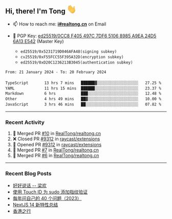 ## Hi, there! I'm Tong <img src="https://raw.githubusercontent.com/realtong/realtong/main/wave.gif" width="30px">


- 📫 How to reach me: **[i#realtong.cn](mailto:i@realtong.cn)** on Email
- 🔑 PGP Key: [ed25519/0CC8 F405 497C 7DF6 5106 8985 A9EA 24D5 6A13 E542](https://github.com/RealTong.gpg) (Master Key)
  
  - `ed25519/0x5231719D046AFA48(signing subkey)`
  - `cv25519/0xF55FCC55F395A32D(encryption subkey)`
  - `ed25519/0xD20C1236213B3045(authentication subkey)`

<!--START_SECTION:waka-->

```txt
From: 21 January 2024 - To: 20 February 2024

TypeScript       13 hrs 7 mins   ██████▓░░░░░░░░░░░░░░░░░░   27.25 %
YAML             11 hrs 15 mins  ██████░░░░░░░░░░░░░░░░░░░   23.37 %
Markdown         6 hrs           ███░░░░░░░░░░░░░░░░░░░░░░   12.48 %
Other            4 hrs 49 mins   ██▓░░░░░░░░░░░░░░░░░░░░░░   10.00 %
JavaScript       3 hrs 46 mins   ██░░░░░░░░░░░░░░░░░░░░░░░   07.82 %
```

<!--END_SECTION:waka-->

---
### Recent Activity

<!--START_SECTION:activity-->
1. 🎉 Merged PR [#10](https://github.com/RealTong/realtong.cn/pull/10) in [RealTong/realtong.cn](https://github.com/RealTong/realtong.cn)
2. ❌ Closed PR [#9312](https://github.com/raycast/extensions/pull/9312) in [raycast/extensions](https://github.com/raycast/extensions)
3. 💪 Opened PR [#9312](https://github.com/raycast/extensions/pull/9312) in [raycast/extensions](https://github.com/raycast/extensions)
4. 🎉 Merged PR [#7](https://github.com/RealTong/realtong.cn/pull/7) in [RealTong/realtong.cn](https://github.com/RealTong/realtong.cn)
5. 🎉 Merged PR [#6](https://github.com/RealTong/realtong.cn/pull/6) in [RealTong/realtong.cn](https://github.com/RealTong/realtong.cn)
<!--END_SECTION:activity-->

---
### Recent Blog Posts
<!-- BLOG-POST-LIST:START -->
- [好好说话 -- 梁欢](https://www.realtong.cn/posts/hao-hao-shuo-hua/)
- [使用 Touch ID 为 sudo 添加指纹验证](https://www.realtong.cn/posts/touchid-for-sudo/)
- [每年问自己的 40 个问题（2023）](https://www.realtong.cn/posts/40-questions-to-ask-yourself-each-year-2023/)
- [NextJS 14 新特性总结](https://www.realtong.cn/posts/nextjs-14/)
- [香港之行](https://www.realtong.cn/posts/hongkong-trip/)
<!-- BLOG-POST-LIST:END -->
